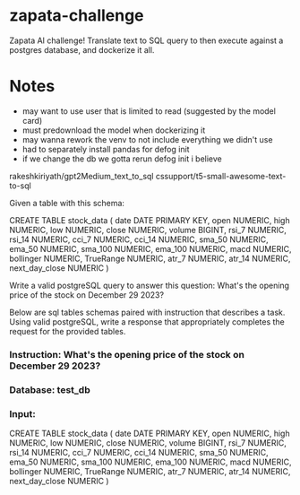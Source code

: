 # zapata-challenge
Zapata AI challenge! Translate text to SQL query to then execute against a postgres database, and dockerize it all.

# Notes

 - may want to use user that is limited to read (suggested by the model card)
 - must predownload the model when dockerizing it
 - may wanna rework the venv to not include everything we didn't use
 - had to separately install pandas for defog init
 - if we change the db we gotta rerun defog init i believe


rakeshkiriyath/gpt2Medium_text_to_sql
cssupport/t5-small-awesome-text-to-sql


Given a table with this schema:

CREATE TABLE stock_data (
    date DATE PRIMARY KEY,
    open NUMERIC,
    high NUMERIC,
    low NUMERIC,
    close NUMERIC,
    volume BIGINT,
    rsi_7 NUMERIC,
    rsi_14 NUMERIC,
    cci_7 NUMERIC,
    cci_14 NUMERIC,
    sma_50 NUMERIC,
    ema_50 NUMERIC,
    sma_100 NUMERIC,
    ema_100 NUMERIC,
    macd NUMERIC,
    bollinger NUMERIC,
    TrueRange NUMERIC,
    atr_7 NUMERIC,
    atr_14 NUMERIC,
    next_day_close NUMERIC
)

Write a valid postgreSQL query to answer this question: What's the opening price of the stock on December 29 2023?

Below are sql tables schemas paired with instruction that describes a task. 
Using valid postgreSQL, write a response that appropriately completes the request for the provided tables. 
### Instruction: What's the opening price of the stock on December 29 2023?
### Database: test_db
### Input: 
CREATE TABLE stock_data (
    date DATE PRIMARY KEY,
    open NUMERIC,
    high NUMERIC,
    low NUMERIC,
    close NUMERIC,
    volume BIGINT,
    rsi_7 NUMERIC,
    rsi_14 NUMERIC,
    cci_7 NUMERIC,
    cci_14 NUMERIC,
    sma_50 NUMERIC,
    ema_50 NUMERIC,
    sma_100 NUMERIC,
    ema_100 NUMERIC,
    macd NUMERIC,
    bollinger NUMERIC,
    TrueRange NUMERIC,
    atr_7 NUMERIC,
    atr_14 NUMERIC,
    next_day_close NUMERIC
)
